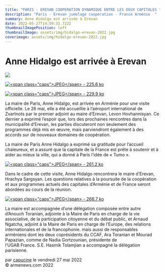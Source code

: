 ```yaml
---
title: "PARIS - EREVAN COOPERATION DYNAMIQUE ENTRE LES DEUX CAPITALES "
description: "Paris - Erevan jumelage coopération - France Arménie  "
summary: Anne Hidalgo est arrivée à Erevan
date: 2022-05-27T14:59:31.722Z
thumbnailImagePosition: left
thumbnailImage: assets/img/hidalgo-erevan-2022.jpg
coverimage: assets/img/hidalgo-erevan-2022.jpg
---
```

<!--StartFragment-->

# Anne Hidalgo est arrivée à Erevan



![](https://armenews.com/local/cache-gd2/25/93b4b8348b13a552c5660bdbb0739f.jpg)

[![\<span class="caps">JPEG\</span> - 225.6 ko](https://armenews.com/local/cache-vignettes/L600xH413/dffb77515e9736494305322676cdbd-c3e4c.jpg?1653633023)](https://armenews.com/IMG/jpg/c58d63d0f839f4d6472cdec9ec30fad1c59fc42c.jpg "jpg/c58d63d0f839f4d6472cdec9ec30fad1c59fc42c.jpg")

[![\<span class="caps">JPEG\</span> - 229.9 ko](https://armenews.com/local/cache-vignettes/L608xH440/4c082bdc407b5ac0a258852b13a408-88ed8.jpg?1653633023)](https://armenews.com/IMG/jpg/aff45c77bf12d349b94de951f18395d0c5e91ba7.jpg "jpg/aff45c77bf12d349b94de951f18395d0c5e91ba7.jpg")

La maire de Paris, Anne Hidalgo, est arrivée en Arménie pour une visite officielle. Le 26 mai, elle a été accueillie à l’aéroport international de Zvartnots par le premier adjoint au maire d’Erevan, Levon Hovhannisyan. Ce dernier a exprimé l’espoir que, lors des prochaines rencontres dans la municipalité d’Erevan, les parties discuteront non seulement des programmes déjà mis en œuvre, mais parviendront également à des accords sur de nouveaux domaines de coopération.

La maire de Paris Anne Hidalgo a exprimé sa gratitude pour l’accueil chaleureux, et a assuré que la capitale de la France est prête à soutenir et à aider au mieux la ville, qui a donné à Paris l’idée de « Tumo ».

[![\<span class="caps">JPEG\</span> - 261.2 ko](https://armenews.com/local/cache-vignettes/L600xH400/869986fd3e3f429d67bd330d214c9f-bccf2.jpg?1653633023)](https://armenews.com/IMG/jpg/86584b4306f024bedaca3a0740d209cb866b3db3.jpg "jpg/86584b4306f024bedaca3a0740d209cb866b3db3.jpg")

Dans le cadre de cette visite, Anne Hidalgo rencontrera le maire d’Erevan, Hrachya Sargsyan. Les questions relatives à la poursuite de la coopération et aux programmes actuels des capitales d’Arménie et de France seront abordées au cours de la réunion.

[![\<span class="caps">JPEG\</span> - 266.7 ko](https://armenews.com/local/cache-vignettes/L608xH405/87d70c4cb4ff2f48e8f55e04179cc2-aeacb.jpg?1653633023)](https://armenews.com/IMG/jpg/8c8f9f7f5ee1845317785e69b4995a79b8c1f5d4.jpg "jpg/8c8f9f7f5ee1845317785e69b4995a79b8c1f5d4.jpg")

La maire est accompagnée d’une délégation composée entre autre d’Anouch Toranian, adjointe à la Maire de Paris en charge de la vie associative, de la participation citoyenne et du débat public, et Arnaud Ngatcha, adjoint à la Maire de Paris en charge de l’Europe, des relations internationales et de la francophonie. mais aussi de responsables arméniens dont les deux coprésidents du CCAF, Ara Toranian et Mourad Papazian, comme de Nadia Gortzounian, présidente de l’UGAB France. S.E. Hasmik Tolamjian a accompagné la délégation parisienne.

par [capucine](https://armenews.com/spip.php?page=auteur&id_auteur=541) le vendredi 27 mai 2022\
© armenews.com 2022

<!--EndFragment-->
